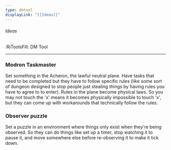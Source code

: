 ```yaml
---
type: dmtool
displayLink: "[[Ideas]]"
---
```


###### Ideas
:RiToolsFill: DM Tool
___

### Modron Taskmaster
Set something in the Acheron, the lawful neutral plane. Have tasks that need to be completed but they have to follow specific rules (like some sort of dungeon designed to stop people just stealing things by having rules you have to agree to to enter). Rules in the plane become physical laws. So you may not touch the 'x' means it becomes physically impossible to touch 'x', but they can come up with workarounds that technically follow the rules. 

### Observer puzzle
Set a puzzle in an environment where things only exist when they're being observed. So they can do things like set up a timer, stop watching it to pause it, and move somewhere else before re-observing it to make it tick down.